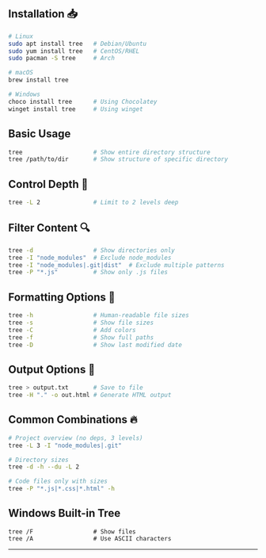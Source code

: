 ## Installation 📥
```bash
# Linux
sudo apt install tree   # Debian/Ubuntu
sudo yum install tree   # CentOS/RHEL
sudo pacman -S tree     # Arch

# macOS
brew install tree

# Windows
choco install tree      # Using Chocolatey
winget install tree     # Using winget
```

## Basic Usage
```bash
tree                    # Show entire directory structure
tree /path/to/dir       # Show structure of specific directory
```

## Control Depth 📏
```bash
tree -L 2               # Limit to 2 levels deep
```

## Filter Content 🔍
```bash
tree -d                 # Show directories only
tree -I "node_modules"  # Exclude node_modules
tree -I "node_modules|.git|dist"  # Exclude multiple patterns
tree -P "*.js"          # Show only .js files
```

## Formatting Options 💅
```bash
tree -h                 # Human-readable file sizes
tree -s                 # Show file sizes
tree -C                 # Add colors
tree -f                 # Show full paths
tree -D                 # Show last modified date
```

## Output Options 📄
```bash
tree > output.txt       # Save to file
tree -H "." -o out.html # Generate HTML output
```

## Common Combinations 🔥
```bash
# Project overview (no deps, 3 levels)
tree -L 3 -I "node_modules|.git"

# Directory sizes
tree -d -h --du -L 2

# Code files only with sizes
tree -P "*.js|*.css|*.html" -h
```

## Windows Built-in Tree
```
tree /F                 # Show files
tree /A                 # Use ASCII characters
```

---

